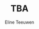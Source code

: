 ---
title: TBA
author: Eline Teeuwen
session: B
number: 7
published: true
layout: abstract
edition: 2019
---